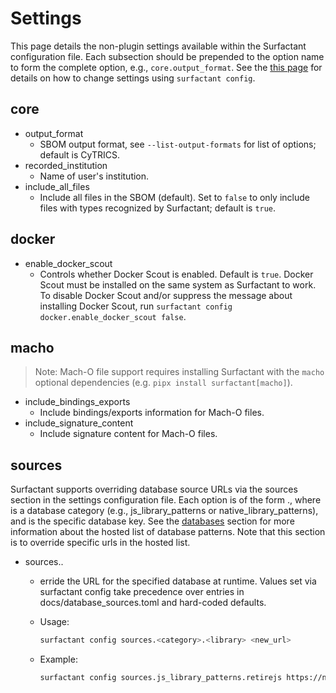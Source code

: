 # Settings

This page details the non-plugin settings available within the Surfactant configuration file.
Each subsection should be prepended to the option name to form the complete option, e.g., `core.output_format`.
See the [this page](configuration_files.md#settings-configuration-file) for details on how to change settings using `surfactant config`.

## core

- output_format
    - SBOM output format, see `--list-output-formats` for list of options; default is CyTRICS.
- recorded_institution
    - Name of user's institution.
- include_all_files
    - Include all files in the SBOM (default). Set to `false` to only include files with types recognized by Surfactant; default is `true`.

## docker

- enable_docker_scout
    - Controls whether Docker Scout is enabled. Default is `true`. Docker Scout must be installed on the same system as Surfactant to work. To disable Docker Scout and/or suppress the message about installing Docker Scout, run `surfactant config docker.enable_docker_scout false`.

## macho

> Note: Mach-O file support requires installing Surfactant with the `macho` optional dependencies (e.g. `pipx install surfactant[macho]`).

- include_bindings_exports
    - Include bindings/exports information for Mach-O files.
- include_signature_content
    - Include signature content for Mach-O files.

## sources

Surfactant supports overriding database source URLs via the sources section in the settings configuration file. Each option is of the form <category>.<library>, where <category> is a database category (e.g., js_library_patterns or native_library_patterns), and <library> is the specific database key. See the [databases](https://surfactant.readthedocs.io/en/latest/external_databases.html) section for more information about the hosted list of database patterns. Note that this section is to override specific urls in the hosted list.

- sources.<category>.<library>

    - erride the URL for the specified database at runtime. Values set via surfactant config take precedence over entries in docs/database_sources.toml and hard-coded defaults.

    - Usage:

        ```bash
        surfactant config sources.<category>.<library> <new_url>
        ```

    - Example:

        ```bash
        surfactant config sources.js_library_patterns.retirejs https://new-url.com
        ```

